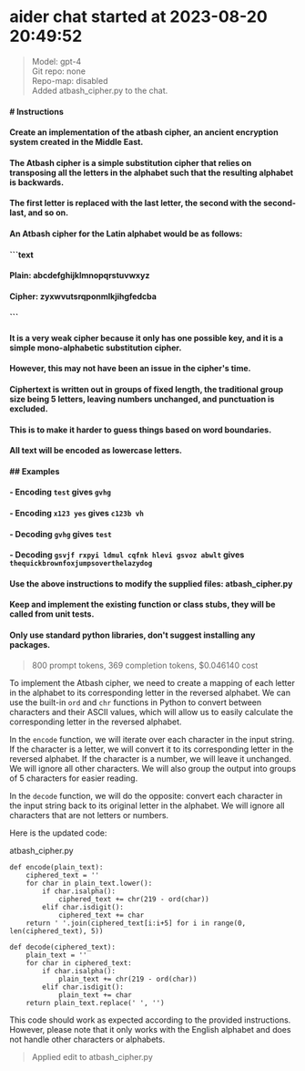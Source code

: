 
# aider chat started at 2023-08-20 20:49:52

> Model: gpt-4  
> Git repo: none  
> Repo-map: disabled  
> Added atbash_cipher.py to the chat.  

#### # Instructions  
####   
#### Create an implementation of the atbash cipher, an ancient encryption system created in the Middle East.  
####   
#### The Atbash cipher is a simple substitution cipher that relies on transposing all the letters in the alphabet such that the resulting alphabet is backwards.  
#### The first letter is replaced with the last letter, the second with the second-last, and so on.  
####   
#### An Atbash cipher for the Latin alphabet would be as follows:  
####   
#### ```text  
#### Plain:  abcdefghijklmnopqrstuvwxyz  
#### Cipher: zyxwvutsrqponmlkjihgfedcba  
#### ```  
####   
#### It is a very weak cipher because it only has one possible key, and it is a simple mono-alphabetic substitution cipher.  
#### However, this may not have been an issue in the cipher's time.  
####   
#### Ciphertext is written out in groups of fixed length, the traditional group size being 5 letters, leaving numbers unchanged, and punctuation is excluded.  
#### This is to make it harder to guess things based on word boundaries.  
#### All text will be encoded as lowercase letters.  
####   
#### ## Examples  
####   
#### - Encoding `test` gives `gvhg`  
#### - Encoding `x123 yes` gives `c123b vh`  
#### - Decoding `gvhg` gives `test`  
#### - Decoding `gsvjf rxpyi ldmul cqfnk hlevi gsvoz abwlt` gives `thequickbrownfoxjumpsoverthelazydog`  
####   
#### ####  
####   
#### Use the above instructions to modify the supplied files: atbash_cipher.py  
#### Keep and implement the existing function or class stubs, they will be called from unit tests.  
#### Only use standard python libraries, don't suggest installing any packages.  
> 800 prompt tokens, 369 completion tokens, $0.046140 cost  

To implement the Atbash cipher, we need to create a mapping of each letter in the alphabet to its corresponding letter in the reversed alphabet. We can use the built-in `ord` and `chr` functions in Python to convert between characters and their ASCII values, which will allow us to easily calculate the corresponding letter in the reversed alphabet.

In the `encode` function, we will iterate over each character in the input string. If the character is a letter, we will convert it to its corresponding letter in the reversed alphabet. If the character is a number, we will leave it unchanged. We will ignore all other characters. We will also group the output into groups of 5 characters for easier reading.

In the `decode` function, we will do the opposite: convert each character in the input string back to its original letter in the alphabet. We will ignore all characters that are not letters or numbers.

Here is the updated code:

atbash_cipher.py
```
def encode(plain_text):
    ciphered_text = ''
    for char in plain_text.lower():
        if char.isalpha():
            ciphered_text += chr(219 - ord(char))
        elif char.isdigit():
            ciphered_text += char
    return ' '.join(ciphered_text[i:i+5] for i in range(0, len(ciphered_text), 5))

def decode(ciphered_text):
    plain_text = ''
    for char in ciphered_text:
        if char.isalpha():
            plain_text += chr(219 - ord(char))
        elif char.isdigit():
            plain_text += char
    return plain_text.replace(' ', '')
```
This code should work as expected according to the provided instructions. However, please note that it only works with the English alphabet and does not handle other characters or alphabets.

> Applied edit to atbash_cipher.py  
